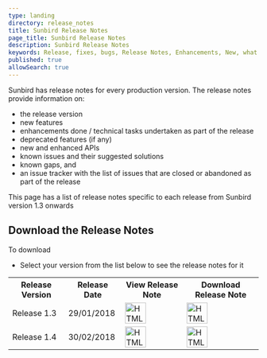 ```yaml
---
type: landing
directory: release_notes
title: Sunbird Release Notes
page_title: Sunbird Release Notes
description: Sunbird Release Notes
keywords: Release, fixes, bugs, Release Notes, Enhancements, New, what's new, version
published: true
allowSearch: true
---
```


Sunbird has release notes for every production version. The release notes provide information on: 

- the release version
- new features
- enhancements done / technical tasks undertaken as part of the release
- deprecated features (if any)
- new and enhanced APIs
- known issues and their suggested solutions 
- known gaps, and
- an issue tracker with the list of issues that are closed or abandoned as part of the release 

This page has a list of release notes specific to each release from Sunbird version 1.3 onwards

## Download the Release Notes

To download 
- Select your version from the list below to see the release notes for it
<table>
  <tr>
    <th>Release Version</th>
    <th>Release Date</th>
    <th>View Release Note</th>
    <th>Download Release Note</th>
  </tr>
  <tr>
    <td>Release 1.3</td>
    <td>29/01/2018</td>
    <td><a href="default.asp">
  <img src="smiley.gif" alt="HTML tutorial" style="width:42px;height:42px;border:0;">
</a></td>
    <td><a href="default.asp">
  <img src="smiley.gif" alt="HTML tutorial" style="width:42px;height:42px;border:0;">
</a></td>
  </tr>
  <tr>
    <td>Release 1.4</td>
    <td>30/02/2018</td>
    <td><a href="default.asp">
  <img src="smiley.gif" alt="HTML tutorial" style="width:42px;height:42px;border:0;">
</a></td>
    <td><a href="default.asp">
  <img src="smiley.gif" alt="HTML tutorial" style="width:42px;height:42px;border:0;">
</a></td>
  </tr>
</table>
